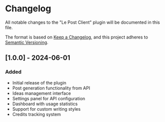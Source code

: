 # Changelog

All notable changes to the "Le Post Client" plugin will be documented in this file.

The format is based on [Keep a Changelog](https://keepachangelog.com/en/1.0.0/),
and this project adheres to [Semantic Versioning](https://semver.org/spec/v2.0.0.html).

## [1.0.0] - 2024-06-01

### Added
- Initial release of the plugin
- Post generation functionality from API
- Ideas management interface
- Settings panel for API configuration
- Dashboard with usage statistics
- Support for custom writing styles
- Credits tracking system 